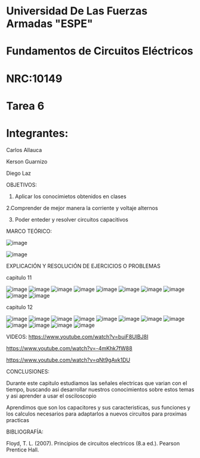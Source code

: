 # Universidad De Las Fuerzas Armadas "ESPE"

# Fundamentos de Circuitos Eléctricos 
# NRC:10149
# Tarea 6

 # Integrantes:
 
 Carlos Allauca
 
 Kerson Guarnizo
 
 Diego Laz

OBJETIVOS:

1. Aplicar los conocimietos obtenidos en clases

2.Comprender de mejor manera la corriente y voltaje alternos 

3. Poder enteder y resolver circuitos capacitivos 

MARCO TEÓRICO:

![image](https://user-images.githubusercontent.com/93835463/149875412-38d88139-1bbf-4ee9-a37a-231378e1fbc3.png)

![image](https://user-images.githubusercontent.com/93835463/149882451-807cdca4-2465-4dea-a306-084598ec9337.png)

EXPLICACIÓN Y RESOLUCIÓN DE EJERCICIOS O PROBLEMAS

capitulo 11

![image](https://user-images.githubusercontent.com/93835463/149882525-cb095dcd-5a6f-4dcb-a8d6-75f74dc18f7a.png)
![image](https://user-images.githubusercontent.com/93835463/149882532-75758e9b-5083-4149-9c29-fe3db2dd17ec.png)
![image](https://user-images.githubusercontent.com/93835463/149882812-8bfebb9f-0087-4549-b78f-a9f13a38891c.png)
![image](https://user-images.githubusercontent.com/93835463/149882542-fcdaab8c-e452-4a4c-a65b-7daef7735d20.png)
![image](https://user-images.githubusercontent.com/93835463/149882550-96aadc44-c57d-4699-9696-fc70b8cd2a27.png)
![image](https://user-images.githubusercontent.com/93835463/149882947-9b9492dd-7f18-412a-b313-790334a7b49a.png)
![image](https://user-images.githubusercontent.com/93835463/149882569-0a5ca7e9-df84-4e3e-bc1b-f98f1bb013c7.png)
![image](https://user-images.githubusercontent.com/93835463/149883032-e6a57167-4fa8-4c76-abd2-9f3246b4e9df.png)
![image](https://user-images.githubusercontent.com/93835463/149882600-fe25683d-d759-4d03-ae31-4e4127cba3f8.png)
![image](https://user-images.githubusercontent.com/93835463/149883100-5c3bf2bb-56fc-4ca9-940e-7f3333f0696a.png)

capitulo 12

![image](https://user-images.githubusercontent.com/93835463/149889957-1576d1a4-74fd-4bcd-b8ff-526b7b7fef04.png)
![image](https://user-images.githubusercontent.com/93835463/149889995-b8f5ffd5-a283-4f0b-a548-20b6c7bfe4b2.png)
![image](https://user-images.githubusercontent.com/93835463/149890013-8ef717bc-4f9f-4f04-9aa6-3d7148cda30b.png)
![image](https://user-images.githubusercontent.com/93835463/149890031-6266013c-56fd-4496-a299-2487f3d8ab3f.png)
![image](https://user-images.githubusercontent.com/93835463/149890043-43811ba7-060a-45cb-834c-772a3023e4ec.png)
![image](https://user-images.githubusercontent.com/93835463/149890614-d067d4a1-1c5d-4b01-b32c-631051f241c7.png)
![image](https://user-images.githubusercontent.com/93835463/149890062-92c20b18-91cc-443a-9eda-129d27a4b245.png)
![image](https://user-images.githubusercontent.com/93835463/149890259-1d098943-d6dc-4aa0-834f-7f243198976a.png)
![image](https://user-images.githubusercontent.com/93835463/149890276-459bc24e-6565-4e95-848a-522668aa166f.png)
![image](https://user-images.githubusercontent.com/93835463/149891192-c905e3ed-f163-4264-b447-419fb5ab112c.png)
![image](https://user-images.githubusercontent.com/93835463/149891212-91407ed7-c8db-4485-a51a-36f393204ea7.png)
![image](https://user-images.githubusercontent.com/93835463/149891236-0f855b76-73b7-4676-993e-c51eb6e8f7c2.png)

VIDEOS:
https://www.youtube.com/watch?v=buiF8UlBJ8I

https://www.youtube.com/watch?v=-4mKhk7fW88

https://www.youtube.com/watch?v=qNt9gAvk1DU

CONCLUSIONES:

Durante este capitulo estudiamos las señales electricas que varian con el tiempo, buscando asi desarrollar nuestros conocimientos sobre estos temas y asi aprender a usar el osciloscopio 

Aprendimos que son los capacitores y sus caracteristicas, sus funciones y los calculos necesarios para adaptarlos a nuevos circuitos para proximas practicas

BIBLIOGRAFÍA:

Floyd, T. L. (2007). Principios de circuitos electricos (8.a ed.). Pearson Prentice Hall.
